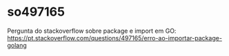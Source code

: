 # so497165

Pergunta do stackoverflow sobre package e import em GO:
https://pt.stackoverflow.com/questions/497165/erro-ao-importar-package-golang
